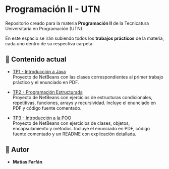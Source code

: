 # Programación II - UTN

Repositorio creado para la materia **Programación II** de la Tecnicatura Universitaria en Programación (UTN).

En este espacio se irán subiendo todos los **trabajos prácticos** de la materia, cada uno dentro de su respectiva carpeta.

## 📂 Contenido actual

- [TP1 - Introducción a Java](TP1_Introduccion_Java/)  
  Proyecto de NetBeans con las clases correspondientes al primer trabajo práctico y el enunciado en PDF.

- [TP2 - Programación Estructurada](TP2_Estructurada/)  
  Proyecto de NetBeans con ejercicios de estructuras condicionales, repetitivas, funciones, arrays y recursividad. Incluye el enunciado en PDF y código fuente comentado.

- [TP3 - Introducción a la POO](TP3_POO/)  
  Proyecto de NetBeans con ejercicios de clases, objetos, encapsulamiento y métodos. Incluye el enunciado en PDF, código fuente comentado y un README con explicación detallada.

## 👤 Autor
- **Matías Farfán**
